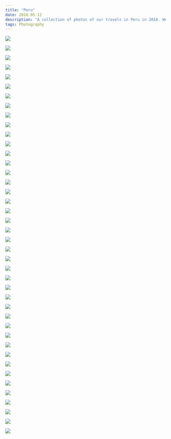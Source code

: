 ```yaml
---
title: "Peru"
date: 2018-05-12
description: "A collection of photos of our travels in Peru in 2018. We stayed there for a month. Mainly in the Mountain areas."
tags: Photography
---
```


![](https://ams03pap001files.storage.live.com/y4mf-I0WnBn5VyEmvP2sgQrtLhhS3bKBNyJ8hJsav4yywmfubrJeuFllEqwmUUxUYylau-YqKphu40FZlq-Zi7Mkup-SZnVrvYCtVuSc7h1pfooNJdGMHYbMfMRgFR1St0abszf_BrWzCq4LPv8r5-vHpv5V_ICGuFfH0sUC4Hn78ERS9QPcvtJXXEtjwyvpDT4?width=5998&height=3999&cropmode=none)

![](https://ams03pap001files.storage.live.com/y4mGZUZkmVWFvi8-eXCJI9zXKdvP6k1C46vYK_zlJLcOpO8XblC3RMXdlIhtYjc04Sv2tL1hzYzeYhI3wtRVu4zPtfHileoRAXfHv9o_fKd7JV0Qr5gCqtGpL0P30iPmjgOy4sOt3c2l3t6mHGUew7veOZ5BpvxIzkTTeF6ItUZ_rch8rtQBhVnOM7uQE-_LAl3?width=6000&height=4000&cropmode=none)

![](https://ams03pap001files.storage.live.com/y4mnGlYbs9XGt2J-TKw3CNXzEd2ygrMQOuE8J9tLf5KRAX4hdvONCnByokjR6xPiwIbRQ3q5oTQBQiZ-z2p1_FV-jk1-cDzX32OKqD16-Nmg7KZVasxStk6VuKaw0m0mZCPA2iq9JhgLd7R7SDmpXR9Q7_0fPfmULsMx2Hi_0OFN6olNb2oQwyPqFjZO7ogbPSr?width=5539&height=3693&cropmode=none)

![](https://ams03pap001files.storage.live.com/y4moXO2ZmSbMpf_75jxfTH-J_XxxAvSaVS_D4hlBLlIXv9JurJK2K--yub1sr8wc0qV38DZtlDg3HYvwwG4AQ-agpUJUCM_3IkMKVioq39bviP-dp9qnA8klcvsxFQgdSsG5KU9v4-apXMEVm3R73VVOT731S4lf2BSGiHXdytPN9AuKGTFOOU9VLPzy7_oHPzs?width=4933&height=3289&cropmode=none)

![](https://ams03pap001files.storage.live.com/y4mA1viBDefo4jON1I57yU62S-oN2fftGt5XzoFcwO4WVEUjoDkKbzNgGlo35nSXK1XNSiYo6kkyRc5lzMICtDu8NKHcO3PBCRz2HfMMktJV8G_hxz25g_-dqCqa_fj02VgIVZeN-9hbT8mkE4JPAEPBopAuu6I550jQ65QoHqZr5lOYoOqfwgueJjn7ebsDX85?width=6000&height=4000&cropmode=none)

![](https://ams03pap001files.storage.live.com/y4msxg9iV-Lw1hI1IiUqc3EvEQHGcOp3jgzPD6QNkRKcpALgg4IaUr4ChknqLY9eMRpubkHmm-DSiTBqnOU_AmTooeUp4gYrsoi9aV8EDE5Wl45nggdmpz6xa0wX_WIuaSumdTbxl1aE3Ni_HXZc0fALQs7lV8AgphRlCNi4-VZawIr1klLSs-W24K0U0Lx4p0_?width=6000&height=4000&cropmode=none)



![](https://ams03pap001files.storage.live.com/y4mSiOYsr-EiYO6pfsXLDAz6DcqRujun5mY2XR9OYiFk63yU2NUFb3VvWBceBSzbcmogB8juAzroVkkKm7E-dGqoA3B-32Zr1U5ippRVB7BZ1VTtYkUgajrJk_gs0svnWLXOLacg8bwouNlOf3ChH5JartF3viuEX2VvGg7KjcORsuVYlcL1gQmGwr6L43OZreY?width=6000&height=4000&cropmode=none)

![](https://ams03pap001files.storage.live.com/y4mOtMbTh8_FgIam7uDEKF1d81Lk_SEZWQMzm7XyS7EDoA1QvdnZ5ZY9fkcWTx13Lfi3Y0ffhsR-SG4hMChkhiM9k7JhVVzLOMNH3FgRWskqACcH6c5moeTC0gEg7c95HtmdYqj9cogMxdoufJOQGrGyrLB8svITfOmV_707gF-POl_Mv-sFrwyHXxOYinNTmrx?width=6000&height=4000&cropmode=none)

![](https://ams03pap001files.storage.live.com/y4mAkGDDO9w67dS0nInFyG7HjTHykNfPpOp8sty9j3yA-qLPnfm10uI8evWlbKNgilg52iqX8yf_TqXYfhkBJuLgbwQuMz8ygxV-IVQT-AW7udeHfYS5lQdkEsgk-SYkxqGKUMq2N9FWeXz1ArntSdOH-BnSOP91n5C1P-sUbla0q93hO7lrshy0AZPCvPzNFxf?width=3490&height=4964&cropmode=none)

![](https://ams03pap001files.storage.live.com/y4m3bAPuniVEAQxWBorP5LmwoiCAfwTWRLagg3-v_jL1uBwvSMjQnspcDYytK8YMu1x_X3fOcJ67Pzdb376OxqFq83GQ9EV9xX9mncSVTzh8TbTNgv1w4NN7LIiKrc-qWLU4fv-5NUI79SkLpmoTRV8SCd0Fpl4GihkpP3t0QKp7Pz2gUpncyrO8qdvaY0Hvm0i?width=4000&height=6000&cropmode=none)

![](https://ams03pap001files.storage.live.com/y4mJbgZ0USjQz_m-3UYdFwKaxg8AKFF8wqS_5Rzq_96QVHnarTW5h3IhQumWrCaQxoJaYMdK1On3MO9kQmpf-YDs8D0kLePyKRs8u0FsgAohGAPBmxFbpwj9D2B0-X-xR-RUn2d38W_CygzaV1s2pEFnc5Qa8IDBsv1D_tLka0I4PWlZZKVf6urNoSfKUGiy3so?width=6000&height=4000&cropmode=none)

![](https://ams03pap001files.storage.live.com/y4m2Xfk8CTjHzvGbI10K3qbmskG2WHUd_MkdqApwj7xTqDYCK1IrvP6lU2DIE17d10XrFx_dk1sH_x0PxQAu5SJWF_Ggse0WLOfdZjaVY2HPGygBUQmtQEvZQxjwMBfM3sOHCVccRmIMvPP55dy3F5Wkxofy63SrtHyTIIkZK6oX75fYt8WRPJQXuM8vfA63-31?width=3909&height=5864&cropmode=none)

![](https://ams03pap001files.storage.live.com/y4mfkQnMMT32O0OA4KljiB72PxCW5VxAPphsD4XVfbjzayh6davAqERZvM38T29muvbU3WhRQwGwq1KQodaL-WA75pXIZ5htB_HW9_azfoPp26hHFU5Ee5lU89nC-8YypoHtt5nIgeyqq2ggbl5HGFqs_-KHMO4XpRQek889DJD2J5xUKiV40qRSGDMGyvhwZUP?width=6000&height=4000&cropmode=none)

![](https://ams03pap001files.storage.live.com/y4mBltJg5TZnx6lPi11VFhlVQwoZxMtz0enWuz-I4yMliACG2oU3JDFkoJczVOxaHqQEb1AFDpDGO4NVFzIcaIgbcqoj1mCTOIyKgV7egVbunsGJxaLYTL-vIBspypE857HcgtKyNYnfuBlAzVWs9ZorFjf3itNL6JW3xUz1h0FPgbROp8152kj8QVxScLkEAtf?width=6000&height=4000&cropmode=none)

![](https://ams03pap001files.storage.live.com/y4mplNJjXXNtCWurbs3gDgIng0_CC1GiViMFo4bzVdO_HBKAYm4eHz1D2zJoLcil42HPaGVZOwGjRAi-w1f5WTh4RPrMoQsMYnQ9IcY-tHDscPRto8sO1sANwAAjmKhVOuDQIOY91DiPxyUs9MtJr9zvByWpl8gb32MvwmG2UjyMJFlJp3VMIL-tNsxzb1Intmg?width=1371&height=2058&cropmode=none)

![](https://ams03pap001files.storage.live.com/y4mD9UcOkMwO3VKRWOFrindMsOMvPFQ9a1_iAg8Y90EJeIKpTVPTrdZREtqGqeUAzpP7XLINjJvCmPHslosTlAVF7wlhAS35YlL-G79ht1IZ2AviWw9egxWFYAZJ5Assp6-8xWBLK-967HD0_rvT5cUa3X7DXSbb-YcDQRjj5uAQcX-yp-EzpSh7XMECAQ24Fy7?width=4000&height=6000&cropmode=none)

![](https://ams03pap001files.storage.live.com/y4miymvQOXfE6CU5IpSwtxXoj6y6RFOYCttM5IQlB1lLdXjfLbPK2AC1LpllEVILN2gBLV8GyCJnr9BZv7Hp6WJ1TXO7jmxlScEzhbpOsn6DtT1OGUzRdScTMmCm6xws9Son8w87ghRdgCAsI5Vw5F5sdB7kO0WECAN_Ao2Btv1W-KmpbWxqir_GNXwv1-4bGNT?width=6000&height=4000&cropmode=none)

![](https://ams03pap001files.storage.live.com/y4m3X2dS8LHjIJ6KsbpFko6LYgdGER35LZZp93QPd4YcljfbK9WLF3R7NX7HW4zBtox8KFEv6NhBMVLpmKNdKJySUNoAfiYVtvmb31mbjJdpiA-ii9syKSBLP7xeOaz-1cfWY4rGkEx4Qp3umAdk4t6fegHYNGEel1rqswQlg1Ro-xyhGg7jM14W0z1EjQu6ilG?width=6000&height=4000&cropmode=none)

![](https://ams03pap001files.storage.live.com/y4moy9AhcqELp6wGCHn9iY5X9zLRuKChxVNrzOVwrVMCDG66Oo96x6bqUAf2bpIyrk0JGu-wBMUVp0d7eUZXJpBLpsypkv4yVgaEss-ZTNwC83AhP8AX1yyNudytJfwdPmixf-RcPsMaIrzdof4XoqoqnDmD3_xWLGxmgXotTPstYpNINZx3xcMtif2rnhBYviH?width=5843&height=3287&cropmode=none)

![](https://ams03pap001files.storage.live.com/y4mb6yBIQ-viNwCYI674EvSQFdlkgSN4Q7BxOwC35OBl_djHK3PDGBMrwj85SZmm1Azci3gJOyaPBb71a5FG0HQiClTSui82fQyfr0P20W7buCveib6t7E6FN8SngdUMW41-iNWPUhRqIroYhgPYKvvvvFFUvXjJ_o9Jfqr9hYdHO5kdG_NO2xBSSscmHG2Zj1r?width=6000&height=4000&cropmode=none)

![](https://ams03pap001files.storage.live.com/y4mCmCu1Uk1Kw10O6hRG7DqzUG5TgBddlPiZofa5xOmOr2MSiVmp6ELpN0nUOKS3YahzdoJqurPpFkn_8AMRmQaaAGcf94pUkWDjoxh7RBNZIh6A8J7CWY2YDupLsrvy2yKLhMCpsyJkpZHDLDI6U612o2f3MUiaWOA-44Ib3a0UF_j4QvTa1IiFMMhwffZ79N-?width=6000&height=4000&cropmode=none)

![](https://ams03pap001files.storage.live.com/y4mts9EPfrzf5Lk1UOIcpRvdF8hvPC8iRlkWwpRaejg7zDZj4UEgtlAlfV7tSohLBJkX0oG1ZUNEIR6y-Oyzfmx7a8XdPCehhs8oZPB6t-EOiIQ5WumC4q-_lr2tg2fU54TINAoy-1c22BciuFhXlfbLqEm6yZQsvTebX9SlscASOjL3EfdDpuxynlR7cH24FXE?width=6000&height=4000&cropmode=none)

![](https://ams03pap001files.storage.live.com/y4mS1MqcYyCuZ-Mrm3MMxIZ6Kiqid32F0nKFjDdYztRKFbZx3zeNcD00twJGgYvyzOA7119lsHBG4iy1U0AG_pH9iAfk1UYSPAsm7XnnQ8Zp8gdn5qIPCi8xFFzYly4lfFP2m3hJmbXR3qPMTHd1YHQNv9WM8B_kE6uP4Pd-heY1d2j_zSz8tRlYaPNa4CM3OtD?width=3750&height=2500&cropmode=none)

![](https://ams03pap001files.storage.live.com/y4m3A24MXvU0tvt_fOOEQ2atXogXIRpVI3zVYa6Y0fklQuoe_ScILKY0FtRxJwGM1e2XzHL8ytII4NgcgIT4S_hy5PptvrWgPPAJpgBgtSANMo1es8qpT88XF_V43BMNbZ6ggoUjT5Rv0kLTVcBXXmQWNvi8yo0E1PjkY68C70DtRVoTjEMQKT82_JhDXPe2brA?width=4000&height=6000&cropmode=none)

![](https://ams03pap001files.storage.live.com/y4mgAlrPPHWFjWqJ4NYOGy_X4qCRRlhCHZGhshB_NHA1yPhhjE2e2bcDyhGkCQA2rx2i1v9QRp49vh6QWoRtFSgGZKHFtQAFQu-k41YqiltvOJXBf4RZ6nuTQ1cqG03WjINwLdY4DRabBkcZAmCoBMUSFimj8FppmEFLxFfTO42yzbYmQ3TN0UE5_ClKKgoUm5i?width=6000&height=4000&cropmode=none)

![](https://ams03pap001files.storage.live.com/y4mYqA_pq5Qza-egJaHx-gwM0Iv2uwt15w2_7Higa0GOfAnj5D-6M58rbxuxyFj3DJp2lfoY4Yxn9PPI3JPm6CS2otzt76EHUbiaHR6sXQfRMwS7n_v5lFsaV_pDD09X87WxgZMs3ruVcwP-tzZlS_eCmHZUasxgo7i6fMs93XcfwNMP5Jm0t6aCQXnGrBQ1BKN?width=6000&height=4000&cropmode=none)

![](https://ams03pap001files.storage.live.com/y4mpiNetXEf0gMvKFOVlOoIU-aua3bUAF_WvXCTYFmd0SIZfuTPvCtACxrfm4gKsxjXUUfTfK5_oj4zX9iFLHxWNktxSiQP0NjmnEfgTjLkfqjFxRczbGqZrVb6DHNzudl3Aq8GYlhFgXXAhY0SCVQ1Jhosk1k2CwVuTjcRY2OfHKmT9MLBzo2Qtkv2Tx1h609y?width=6000&height=4000&cropmode=none)

![](https://ams03pap001files.storage.live.com/y4mdg2n1sXPew-asVNkPMq9XvfWADEU4SebvI42MDBuHHeYC34Il53fdxKuSkXkzA7fCncA4ZoF2R4WeLziWsDlnbau1dX1dyl79DSmrRZwoJThigxe9eWk7xmrKelhbHC9fnlYkQkEIxzm_vS0xkCI0_ltdFkme0KMbZ7uytSdzPPjN09-b0iWlx1YvzaIHmwi?width=5583&height=3722&cropmode=none)

![](https://ams03pap001files.storage.live.com/y4m-LVSt30gnq8pfR2bRy82Qk9c7t0g1_GSZcuosRrZIcXHTWxw4ibGuDQh_HMw033REMgodQE-LG6-7jaN0z5631FzTZv1mdsO2jURApdPgWWz6cJwTqIqy9kVGPAuLUrU2sK4zcjd1B36O98DEY-qy3ik-w8UT39QTuNG90wpNAHOKLUpSHmA2v81I8S5pmvl?width=3479&height=2319&cropmode=none)

![](https://ams03pap001files.storage.live.com/y4mSalWffmZ3DOkmS24g2kM08_GrcFU0Eabp2yKowDslDo6vClyEnVH3IA26BfjCMhDlhRH72LZkpEBBspmSZeCiDVtzNmgqWLT1-B4xklnetYSM8B9SEuie7pspNh1x6L0oN4c-WK-bSCZRF0h3Rzy04crPyaj6taSuB_ZjQkREdIJE_jPSSPisyXnG5nuu_zA?width=4364&height=2909&cropmode=none)

![](https://ams03pap001files.storage.live.com/y4mzEVMtNoWs7FlhJvI9m6J8OLRu2bzXLrzG2IqzE4gzSBhICAsRGAb3_sb3j8XMUGWePG4zwltl15MMniLv8ok7HFhBiN1RnCm1MXLoIifXCtg2AzP_QpofQxI8AWDBox-H_r92xLhaptV-xpnYvVlFlkOtwN369OUG1DbBKN0oBfN3pV5GnEvD88LX8xxEtVN?width=5401&height=3601&cropmode=none)

![](https://ams03pap001files.storage.live.com/y4mzlr4iuWUdCBpUGN3j1SbSHJ5kk7gwdYLoTl5G6Akpa_U-mFptVs7BVFOzjhHADRG13KUSWNw9lyyLnAUkhyCuugv6LksqLIDIcvPreJ9ZFLVU2CdCOKgMYZH7a8555NfhAvtApvTsMqbJckv2F_XzHVN5CtZj3zx717J1KJpAZ8Wujr10-8WmvsU7xp7-dxv?width=4354&height=2903&cropmode=none)

![](https://ams03pap001files.storage.live.com/y4mbsCwO62CrIS3frsx43QdXJgyz_EXSrQxfZEaR81OZABlsnjHjLA4owUTIeecNSEfvQ-UWOo3ykx27ysGUXAbe_5hEMpUWQmctxYwIr1Vsm5gwqKQRnzw7qdPtrR9YtauuxmBSYDC8U6G3yinZVjFstrtWOBmEb0sjoKnio0orVh3-W-_glG_XKdByNIUSSBt?width=5697&height=3798&cropmode=none)

![](https://ams03pap001files.storage.live.com/y4m4C0eiH3rDazftq8UDjBiAwoG1YIOYB-DSipGrimxfeyVinyWmd-uDsxL3dEhP2v7ZdFafGhSrCSyV-cQ7kIswtOE1xJGI5FBB4isac9ArtesbTF7Nb3x1A3-ET-GK38KOnCLT5PE26RIPyFdXnTa_WgLaG84Ivz_A0xQiMg-rUraohFpM4evoRAKJfccUbyp?width=6000&height=4000&cropmode=none)

![](https://ams03pap001files.storage.live.com/y4mvG5Mfh90rDyWjDGjfL43IzLle7By6eSpSO6Ig4jT8V2AjSTZ8muP6Jt_MoQIp2BVVaDeyD0h17ZdCJuyxdQ7GBv-LZRc4QnUbT8lbFqq68jB_5hTswkzXVSNCY-cseRQMIGS7sbWmLQP8dJTj_C3iUJ1xWT1_g7BWhWQvMhjpeXjw5traAzqbM6IcirvcN1V?width=6000&height=4000&cropmode=none)

![](https://ams03pap001files.storage.live.com/y4mFxBnv_mjFZQwY_ixa5WNvR8VpKp7BYcR0fE7WS9YjXYUzW1ds2T0e2iOA01jiYNorE3BDAJoZEam7_zTM6A_9cZK8v4FTIUmSPMOaenbbAC6Mg80Vh5k6S7BNFDEraZF7cJ7AAfHFvtI-n4xdd2JXxXj08JS8t-j7QGa9eqgTYvPNK3HC2v6zqKPxJdhN-Wy?width=6000&height=4000&cropmode=none)

![](https://ams03pap001files.storage.live.com/y4mnXJIBOfZ7Tf1hqjh17b9AXSFT4BGj594IU49J-kK9WCVbvLG88TtvcMGEFG9U_pFNCYoge0UQG_dMlTmCaeNEiXMXiYnDpJjDmQBBKyVeyhwuMG2O7ExlkJYomH6kaX4YLSVbNuljAcPwWLlQQTcHGC6qMc5RO95ZuIJy_z-VIyIwy-y9IByn46QyPayJW5w?width=4000&height=5333&cropmode=none)

![](https://ams03pap001files.storage.live.com/y4mpfgmYdf8qEELzVQGBkUUuWIio0ByGcB6UuiqNPJb-uHzjwxXyU5ylTkHtnkxnIEjs68s6K6gJfuZxB6YTqXR_EblWKk5v-9ufukysXJwxc2oDdPCvMQtSCgCjPs8UL0DyLAkI5Q7bssY2so39rGpdSa-dtRTomqDjhF4xdPpLuBGhY9igwVq86E0Yjyqhj3f?width=6000&height=4000&cropmode=none)

![](https://ams03pap001files.storage.live.com/y4mBhj0vEYJd8vFrg0dYWJJhhcjfcJa7_xqX9xRTAeJhjq8xeVY9sesutgdyKOXhPV7V_Tk6M4g59qM9E4L5GSq_7ierDTSAlJyKn3UezHZoUIB_3ei_uipspLMXQUZiGqprOehiGPqw3m1N8O7oI5x0GMkBdRVeVW9L30c18VNzrBRag1Qk6rZPAJqQ2GMW0Vz?width=4000&height=6000&cropmode=none)

![](https://ams03pap001files.storage.live.com/y4mg4MR9L-QOGhfJRYslOopwcNwr9WtS98v8kc8077P8A7g3A5pf7C679tQGuB7r4ELb8e3MCei5MFNwdedLuat5TEGvdH2N85InLAzieu6uG25YJEO7gL80JBkBJPulWWhj5BQICvP91rhmMO16kfbZ4jEqgblPNgAIEgdTZ-GCDMSmlD1afLMGFkL5JjswCTU?width=6000&height=4000&cropmode=none)

![](https://ams03pap001files.storage.live.com/y4m7JOQAgPJ8Nbglui7wvCAWm5Al4mKlzJVUanfDWMInWO3NRCJiH8HqBAClsy3l-ywbbAQSFMug23UT3dZkUijiJS8l2xSk2rKXr83Y4jqch2Qsmow_NeEpTjp0aZOWZTcW21GvEOrqX6LLRRZvxGiRpSblz3x2JzouOg3HDYNKI3JFfZ-Ft-mTHzL7DI5OWqF?width=6000&height=4000&cropmode=none)

![](https://ams03pap001files.storage.live.com/y4muSEK1BWZ_eJeiKmB5g0EdIMlirJmK73gedpWnXigRAhLfUtsVJcO1JXCuqOCoi_uZ-KbnqoBT8DEyXQGu1DvwqoH-gRyjGMSN6_VKCddQ4wWjM3y6d7yGkhwuo8atZdjfXL-pkmTqWxoyoqTEoIYgLdyZPniBkBbHEpwSvkKyVJatb8fLkLOL3qlS5W_IXSH?width=6000&height=4000&cropmode=none)